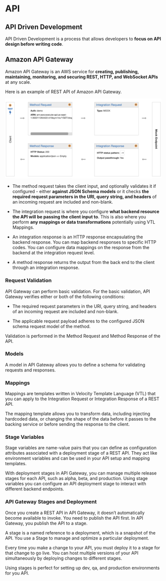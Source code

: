 # API

## API Driven Development

API Driven Development is a process that allows developers to **focus on API design before writing code**.

## Amazon API Gateway

Amazon API Gateway is an AWS service for **creating, publishing, maintaining, monitoring, and securing REST, HTTP, and WebSocket APIs** at any scale.

Here is an example of REST API of Amazon API Gateway.

![rest-api](./images/rest-api.png)

- The method request takes the client input, and optionally validates it if configured - either **against JSON Schema models** or it checks **the required request parameters in the URI, query string, and headers** of an incoming request are included and non-blank.

- The integration request is where you configure **what backend resource the API will be passing the client input to**. This is also where you perform **any mappings or data transformations** potentially using VTL Mappings.

- An integration response is an HTTP response encapsulating the backend response. You can map backend responses to specific HTTP codes. You can configure data mappings on the response from the backend at the integration request level.

- A method response returns the output from the back end to the client through an integration response.

### Request Validation

API Gateway can perform basic validation. For the basic validation, API Gateway verifies either or both of the following conditions:

- The required request parameters in the URI, query string, and headers of an incoming request are included and non-blank.

- The applicable request payload adheres to the configured JSON schema request model of the method.

Validation is performed in the Method Request and Method Response of the API.

### Models

A model in API Gateway allows you to define a schema for validating requests and responses.

### Mappings

Mappings are templates written in Velocity Template Language (VTL) that you can apply to the Integration Request or Integration Response of a REST API.

The mapping template allows you to transform data, including injecting hardcoded data, or changing the shape of the data before it passes to the backing service or before sending the response to the client.

### Stage Variables

Stage variables are name-value pairs that you can define as configuration attributes associated with a deployment stage of a REST API. They act like environment variables and can be used in your API setup and mapping templates.

With deployment stages in API Gateway, you can manage multiple release stages for each API, such as alpha, beta, and production. Using stage variables you can configure an API deployment stage to interact with different backend endpoints.

### API Gateway Stages and Deployment

Once you create a REST API in API Gateway, it doesn’t automatically become available to invoke. You need to publish the API first. In API Gateway, you publish the API to a stage.

A stage is a named reference to a deployment, which is a snapshot of the API. You use a Stage to manage and optimize a particular deployment.

Every time you make a change to your API, you must deploy it to a stage for that change to go live. You can host multiple versions of your API simultaneously by deploying changes to different stages.

Using stages is perfect for setting up dev, qa, and production environments for you API.
